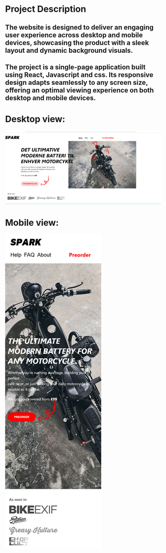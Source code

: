 # Project Description
## The website is designed to deliver an engaging user experience across desktop and mobile devices, showcasing the product with a sleek layout and dynamic background visuals.
## The project is a single-page application built using React, Javascript and css. Its responsive design adapts seamlessly to any screen size, offering an optimal viewing experience on both desktop and mobile devices.

# Desktop view:
![image alt](https://github.com/Atefeh-Behroozi/frontend-test/blob/081e804c81e7da57d996a8882882297ef0c001e8/desktop%20view.png)

# Mobile view:
![image alt](https://github.com/Atefeh-Behroozi/frontend-test/blob/3a7f33bb9897e1ef026d68a9c44256708e33b2f7/localhost_3000_.png)
